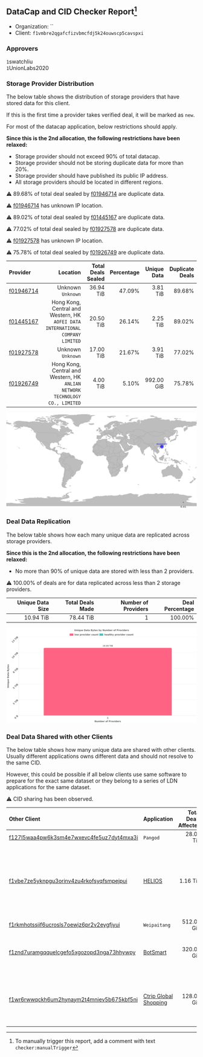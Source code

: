 ## DataCap and CID Checker Report[^1]
 - Organization: ``
 - Client: `f1vmbre2qgafcfizvbmcfdj5k24ouwscp5cavspxi`
### Approvers
`1`swatchliu<br/>`1`UnionLabs2020

### Storage Provider Distribution
The below table shows the distribution of storage providers that have stored data for this client.

If this is the first time a provider takes verified deal, it will be marked as `new`.

For most of the datacap application, below restrictions should apply.

**Since this is the 2nd allocation, the following restrictions have been relaxed:**
 - Storage provider should not exceed 90% of total datacap.
 - Storage provider should not be storing duplicate data for more than 20%.
 - Storage provider should have published its public IP address.
 - All storage providers should be located in different regions.

⚠️ 89.68% of total deal sealed by [f01946714](https://filfox.info/en/address/f01946714) are duplicate data.

⚠️ [f01946714](https://filfox.info/en/address/f01946714) has unknown IP location.

⚠️ 89.02% of total deal sealed by [f01445167](https://filfox.info/en/address/f01445167) are duplicate data.

⚠️ 77.02% of total deal sealed by [f01927578](https://filfox.info/en/address/f01927578) are duplicate data.

⚠️ [f01927578](https://filfox.info/en/address/f01927578) has unknown IP location.

⚠️ 75.78% of total deal sealed by [f01926749](https://filfox.info/en/address/f01926749) are duplicate data.

| Provider                                              |                                                                          Location | Total Deals Sealed | Percentage | Unique Data | Duplicate Deals |
| :---------------------------------------------------- | --------------------------------------------------------------------------------: | -----------------: | ---------: | ----------: | --------------: |
| [f01946714](https://filfox.info/en/address/f01946714) |                                                             Unknown<br/>`Unknown` |          36.94 TiB |     47.09% |    3.81 TiB |          89.68% |
| [f01445167](https://filfox.info/en/address/f01445167) | Hong Kong, Central and Western, HK<br/>`AOFEI DATA INTERNATIONAL COMPANY LIMITED` |          20.50 TiB |     26.14% |    2.25 TiB |          89.02% |
| [f01927578](https://filfox.info/en/address/f01927578) |                                                             Unknown<br/>`Unknown` |          17.00 TiB |     21.67% |    3.91 TiB |          77.02% |
| [f01926749](https://filfox.info/en/address/f01926749) |   Hong Kong, Central and Western, HK<br/>`ANLIAN NETWORK TECHNOLOGY CO., LIMITED` |           4.00 TiB |      5.10% |  992.00 GiB |          75.78% |

![Provider Distribution](https://raw.githubusercontent.com/data-preservation-programs/filplus-checker-assets/main/filecoin-project/filecoin-plus-large-datasets/issues/300/1674474618252.png)
### Deal Data Replication
The below table shows how each many unique data are replicated across storage providers.

**Since this is the 2nd allocation, the following restrictions have been relaxed:**
- No more than 90% of unique data are stored with less than 2 providers.

⚠️ 100.00% of deals are for data replicated across less than 2 storage providers.

| Unique Data Size | Total Deals Made | Number of Providers | Deal Percentage |
| ---------------: | ---------------: | ------------------: | --------------: |
|        10.94 TiB |        78.44 TiB |                   1 |         100.00% |

![Replication Distribution](https://raw.githubusercontent.com/data-preservation-programs/filplus-checker-assets/main/filecoin-project/filecoin-plus-large-datasets/issues/300/1674474619131.png)
### Deal Data Shared with other Clients
The below table shows how many unique data are shared with other clients.
Usually different applications owns different data and should not resolve to the same CID.

However, this could be possible if all below clients use same software to prepare for the exact same dataset or they belong to a series of LDN applications for the same dataset.

⚠️ CID sharing has been observed.

| Other Client                                                                                                          | Application                                                                                          | Total Deals Affected | Unique CIDs | Approvers                                                                                                                                                                                                          |
| :-------------------------------------------------------------------------------------------------------------------- | :--------------------------------------------------------------------------------------------------- | -------------------: | ----------: | :----------------------------------------------------------------------------------------------------------------------------------------------------------------------------------------------------------------- |
| [f127l5waa4pw6k3sm4e7wxevc4fe5uz7dyt4mxa3i](https://filfox.info/en/address/f127l5waa4pw6k3sm4e7wxevc4fe5uz7dyt4mxa3i) | `Pangod`                                                                                             |            28.06 TiB |         150 | Unknown                                                                                                                                                                                                            |
| [f1vbe7ze5yknpgu3orinv4zu4rkofsyqfsmpejpui](https://filfox.info/en/address/f1vbe7ze5yknpgu3orinv4zu4rkofsyqfsmpejpui) | [HELIOS](https://github.com/filecoin-project/filecoin-plus-large-datasets/issues/305)                |             1.16 TiB |           3 | `1`1475Notary<br/>`1`DarnellWashington<br/>`2`Fenbushi-Filecoin<br/>`1`KodaRobotDog<br/>`1`liyunzhi-666<br/>`1`MetaWaveInfo<br/>`3`rayshitou<br/>`1`Reiers<br/>`4`swatchliu<br/>`2`UnionLabs2020<br/>`1`XnMatrixSV |
| [f1rkmhotssjif6ucrosls7oewjz6pr2v2eygfjyui](https://filfox.info/en/address/f1rkmhotssjif6ucrosls7oewjz6pr2v2eygfjyui) | `Weipaitang`                                                                                         |           512.00 GiB |           3 | Unknown                                                                                                                                                                                                            |
| [f1znd7uramgqquelcgefo5xgozopd3nga73hhywpy](https://filfox.info/en/address/f1znd7uramgqquelcgefo5xgozopd3nga73hhywpy) | [BotSmart ](https://github.com/filecoin-project/filecoin-plus-large-datasets/issues/373)             |           320.00 GiB |           1 | `1`Alex11801<br/>`2`fireflyHZ<br/>`2`ipfscn<br/>`2`MetaWaveInfo<br/>`2`swatchliu<br/>`1`UnionLabs2020                                                                                                              |
| [f1wr6rwwqckh6um2hynaym2t4mniev5b675kbf5ni](https://filfox.info/en/address/f1wr6rwwqckh6um2hynaym2t4mniev5b675kbf5ni) | [Ctrip Global Shopping](https://github.com/filecoin-project/filecoin-plus-large-datasets/issues/303) |           128.00 GiB |           3 | `2`Fenbushi-Filecoin<br/>`1`kernelogic<br/>`1`KodaRobotDog<br/>`2`MetaWaveInfo<br/>`2`rayshitou<br/>`2`swatchliu<br/>`1`UnionLabs2020<br/>`2`XnMatrixSV                                                            |

[^1]: To manually trigger this report, add a comment with text `checker:manualTrigger`
